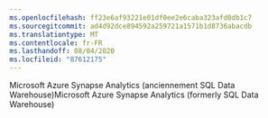 ```yaml
---
ms.openlocfilehash: ff23e6af93221e01df0ee2e6caba323afd0db1c7
ms.sourcegitcommit: ad4d92dce894592a259721a1571b1d8736abacdb
ms.translationtype: MT
ms.contentlocale: fr-FR
ms.lasthandoff: 08/04/2020
ms.locfileid: "87612175"
---
```

<span data-ttu-id="6a3d8-101">Microsoft Azure Synapse Analytics (anciennement SQL Data Warehouse)</span><span class="sxs-lookup"><span data-stu-id="6a3d8-101">Microsoft Azure Synapse Analytics (formerly SQL Data Warehouse)</span></span>  